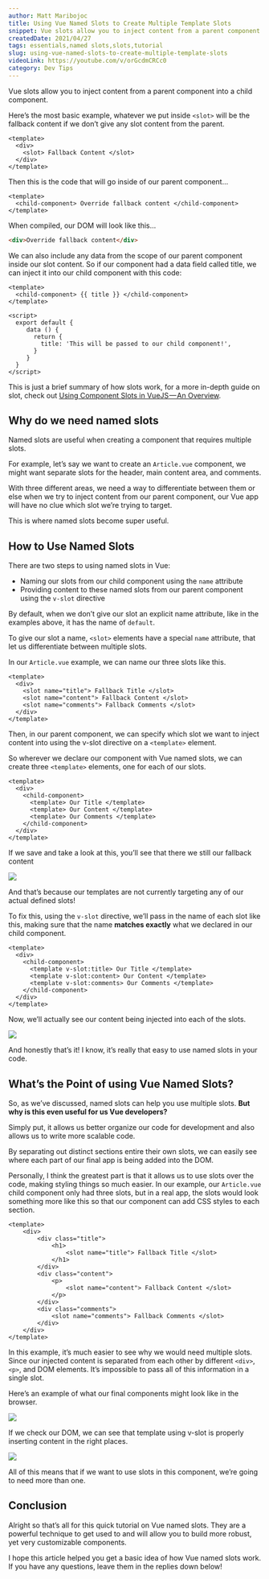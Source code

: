 ```yaml
---
author: Matt Maribojoc
title: Using Vue Named Slots to Create Multiple Template Slots
snippet: Vue slots allow you to inject content from a parent component into a child component. Learn better from videos? Here's our Youtube guide to Vue Slots! Here'
createdDate: 2021/04/27
tags: essentials,named slots,slots,tutorial
slug: using-vue-named-slots-to-create-multiple-template-slots
videoLink: https://youtube.com/v/orGcdmCRCc0
category: Dev Tips
---
```


Vue slots allow you to inject content from a parent component into a child component.

Here’s the most basic example, whatever we put inside `<slot>` will be the fallback content if we don’t give any slot content from the parent.

```vue{}[ChildComponent.vue]
<template>
  <div>
    <slot> Fallback Content </slot>
  </div>
</template>
```

Then this is the code that will go inside of our parent component…

```vue{}[ParentComponent.vue]
<template>
  <child-component> Override fallback content </child-component>
</template>
```

When compiled, our DOM will look like this…

```html
<div>Override fallback content</div>
```

We can also include any data from the scope of our parent component inside our slot content. So if our component had a data field called title, we can inject it into our child component with this code:

```vue{}[ParentComponent.vue]
<template>
  <child-component> {{ title }} </child-component>
</template>

<script>
  export default {
     data () {
       return {
         title: 'This will be passed to our child component!',
       }
     }
  }
</script>
```

This is just a brief summary of how slots work, for a more in-depth guide on slot, check out [Using Component Slots in VueJS — An Overview](https://learnvue.co/2019/12/using-component-slots-in-vuejs%e2%80%8a-%e2%80%8aan-overview/).

## Why do we need named slots

Named slots are useful when creating a component that requires multiple slots.

For example, let’s say we want to create an `Article.vue` component, we might want separate slots for the header, main content area, and comments.

With three different areas, we need a way to differentiate between them or else when we try to inject content from our parent component, our Vue app will have no clue which slot we’re trying to target.

This is where named slots become super useful.

## How to Use Named Slots

There are two steps to using named slots in Vue:

-   Naming our slots from our child component using the `name` attribute
-   Providing content to these named slots from our parent component using the `v-slot` directive

By default, when we don’t give our slot an explicit name attribute, like in the examples above, it has the name of `default`.

To give our slot a name, `<slot>` elements have a special `name` attribute, that let us differentiate between multiple slots.

In our `Article.vue` example, we can name our three slots like this.

```vue{}[Article.vue]
<template>
  <div>
    <slot name="title"> Fallback Title </slot>
    <slot name="content"> Fallback Content </slot>
    <slot name="comments"> Fallback Comments </slot>
  </div>
</template>
```

Then, in our parent component, we can specify which slot we want to inject content into using the v-slot directive on a `<template>` element.

So wherever we declare our component with Vue named slots, we can create three `<template>` elements, one for each of our slots.

```vue{}[Parent.vue]
<template>
  <div>
    <child-component>
      <template> Our Title </template>
      <template> Our Content </template>
      <template> Our Comments </template>
    </child-component>
  </div>
</template>
```

If we save and take a look at this, you’ll see that there we still our fallback content

![](img/unnamed-slots.png)

And that’s because our templates are not currently targeting any of our actual defined slots!

To fix this, using the `v-slot` directive, we’ll pass in the name of each slot like this, making sure that the name **matches exactly** what we declared in our child component.

```vue{}[Parent.vue]
<template>
  <div>
    <child-component>
      <template v-slot:title> Our Title </template>
      <template v-slot:content> Our Content </template>
      <template v-slot:comments> Our Comments </template>
    </child-component>
  </div>
</template>
```

Now, we’ll actually see our content being injected into each of the slots.

![](img/named-slots.png)

And honestly that’s it! I know, it’s really that easy to use named slots in your code.

## What’s the Point of using Vue Named Slots?

So, as we’ve discussed, named slots can help you use multiple slots. **But why is this even useful for us Vue developers?**

Simply put, it allows us better organize our code for development and also allows us to write more scalable code.

By separating out distinct sections entire their own slots, we can easily see where each part of our final app is being added into the DOM.

Personally, I think the greatest part is that it allows us to use slots over the code, making styling things so much easier. In our example, our `Article.vue` child component only had three slots, but in a real app, the slots would look something more like this so that our component can add CSS styles to each section.

```vue
<template>
    <div>
        <div class="title">
            <h1>
                <slot name="title"> Fallback Title </slot>
            </h1>
        </div>
        <div class="content">
            <p>
                <slot name="content"> Fallback Content </slot>
            </p>
        </div>
        <div class="comments">
            <slot name="comments"> Fallback Comments </slot>
        </div>
    </div>
</template>
```

In this example, it’s much easier to see why we would need multiple slots. Since our injected content is separated from each other by different `<div>`, `<p>`, and DOM elements. It’s impossible to pass all of this information in a single slot.

Here’s an example of what our final components might look like in the browser.

![](img/example.png)

If we check our DOM, we can see that template using v-slot is properly inserting content in the right places.

![](img/example-dom.png)

All of this means that if we want to use slots in this component, we’re going to need more than one.

## Conclusion

Alright so that’s all for this quick tutorial on Vue named slots. They are a powerful technique to get used to and will allow you to build more robust, yet very customizable components.

I hope this article helped you get a basic idea of how Vue named slots work. If you have any questions, leave them in the replies down below!
